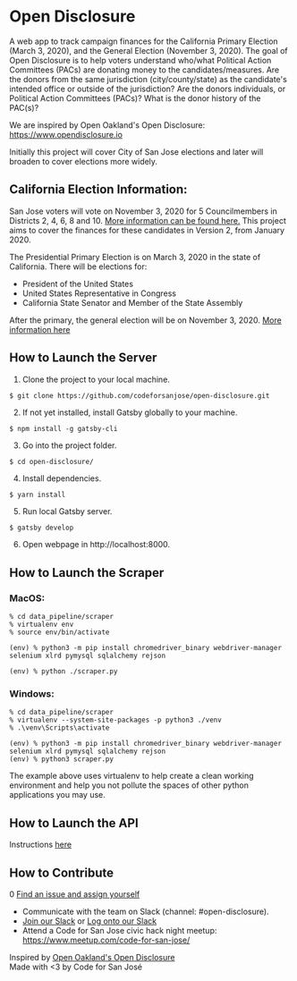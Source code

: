 # Open Disclosure

A web app to track campaign finances for the California Primary Election (March 3, 2020),
and the General Election (November 3, 2020). The goal of Open Disclosure is to help voters
understand who/what Political Action Committees (PACs) are donating money to the candidates/measures.
Are the donors from the same jurisdiction (city/county/state) as the candidate's intended office or
outside of the jurisdiction? Are the donors individuals, or Political Action Committees (PACs)? What
is the donor history of the PAC(s)?

We are inspired by Open Oakland's Open Disclosure: https://www.opendisclosure.io

Initially this project will cover City of San Jose elections and later will broaden to cover elections more widely.

## California Election Information:

San Jose voters will vote on November 3, 2020 for 5 Councilmembers in Districts 2, 4, 6, 8 and 10.
[More information can be found here.](https://www.sanjoseca.gov/your-government/appointees/city-clerk/elections/2020-elections)
This project aims to cover the finances for these candidates in Version 2, from January 2020.

The Presidential Primary Election is on March 3, 2020 in the state of California. There will be elections for:

- President of the United States
- United States Representative in Congress
- California State Senator and Member of the State Assembly

After the primary, the general election will be on November 3, 2020.
[More information here](https://www.sos.ca.gov/elections/upcoming-elections/general-election-november-3-2020/)

## How to Launch the Server

1. Clone the project to your local machine.

```sh
$ git clone https://github.com/codeforsanjose/open-disclosure.git
```

2. If not yet installed, install Gatsby globally to your machine.

```ssh
$ npm install -g gatsby-cli
```

3. Go into the project folder.

```ssh
$ cd open-disclosure/
```

4. Install dependencies.

```ssh
$ yarn install
```

5. Run local Gatsby server.

```ssh
$ gatsby develop
```

6. Open webpage in http://localhost:8000.

## How to Launch the Scraper

### MacOS:

```
% cd data_pipeline/scraper
% virtualenv env
% source env/bin/activate

(env) % python3 -m pip install chromedriver_binary webdriver-manager selenium xlrd pymysql sqlalchemy rejson

(env) % python ./scraper.py
```

### Windows:

```
% cd data_pipeline/scraper
% virtualenv --system-site-packages -p python3 ./venv
% .\venv\Scripts\activate

(env) % python3 -m pip install chromedriver_binary webdriver-manager selenium xlrd pymysql sqlalchemy rejson
(env) % python3 scraper.py
```

The example above uses virtualenv to help create a clean working environment and help you not pollute the spaces
of other python applications you may use.

## How to Launch the API
Instructions [here](https://github.com/codeforsanjose/open-disclosure/tree/master/redis_api)

## How to Contribute

0 [Find an issue and assign yourself](https://github.com/codeforsanjose/open-disclosure/issues)

- Communicate with the team on Slack (channel: #open-disclosure).
- [Join our Slack](https://slackin-c4sj.herokuapp.com/) or [Log onto our Slack](https://codeforsanjose.slack.com/)
- Attend a Code for San Jose civic hack night meetup: https://www.meetup.com/code-for-san-jose/

Inspired by [Open Oakland's Open Disclosure](https://www.opendisclosure.io/)  
Made with <3 by Code for San José
